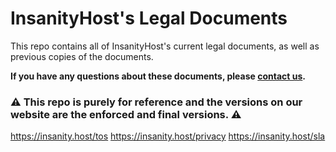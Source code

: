# InsanityHost's Legal Documents
This repo contains all of InsanityHost's current legal documents, as well as previous copies of the documents.

**If you have any questions about these documents, please [contact us](https://billing.insanity.host/contact.php).**

### :warning: This repo is purely for reference and the versions on our website are the enforced and final versions. :warning: 

https://insanity.host/tos
https://insanity.host/privacy
https://insanity.host/sla
